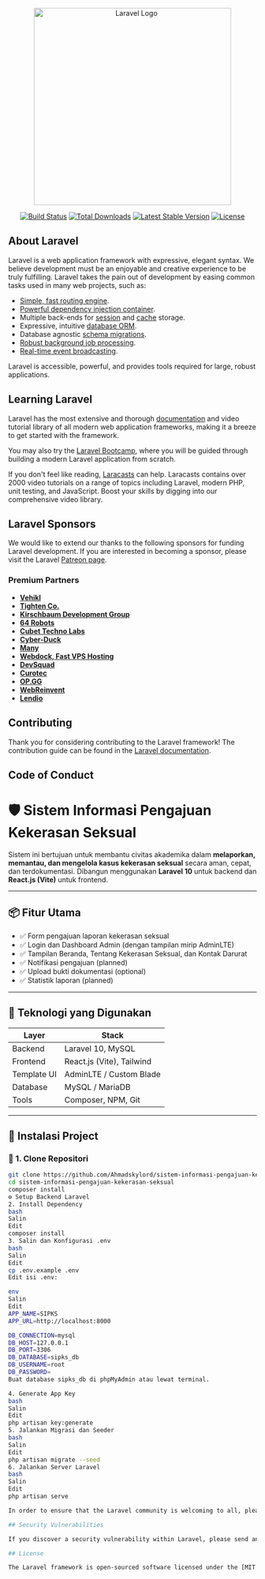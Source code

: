 <p align="center"><a href="https://laravel.com" target="_blank"><img src="https://raw.githubusercontent.com/laravel/art/master/logo-lockup/5%20SVG/2%20CMYK/1%20Full%20Color/laravel-logolockup-cmyk-red.svg" width="400" alt="Laravel Logo"></a></p>

<p align="center">
<a href="https://github.com/laravel/framework/actions"><img src="https://github.com/laravel/framework/workflows/tests/badge.svg" alt="Build Status"></a>
<a href="https://packagist.org/packages/laravel/framework"><img src="https://img.shields.io/packagist/dt/laravel/framework" alt="Total Downloads"></a>
<a href="https://packagist.org/packages/laravel/framework"><img src="https://img.shields.io/packagist/v/laravel/framework" alt="Latest Stable Version"></a>
<a href="https://packagist.org/packages/laravel/framework"><img src="https://img.shields.io/packagist/l/laravel/framework" alt="License"></a>
</p>

## About Laravel

Laravel is a web application framework with expressive, elegant syntax. We believe development must be an enjoyable and creative experience to be truly fulfilling. Laravel takes the pain out of development by easing common tasks used in many web projects, such as:

- [Simple, fast routing engine](https://laravel.com/docs/routing).
- [Powerful dependency injection container](https://laravel.com/docs/container).
- Multiple back-ends for [session](https://laravel.com/docs/session) and [cache](https://laravel.com/docs/cache) storage.
- Expressive, intuitive [database ORM](https://laravel.com/docs/eloquent).
- Database agnostic [schema migrations](https://laravel.com/docs/migrations).
- [Robust background job processing](https://laravel.com/docs/queues).
- [Real-time event broadcasting](https://laravel.com/docs/broadcasting).

Laravel is accessible, powerful, and provides tools required for large, robust applications.

## Learning Laravel

Laravel has the most extensive and thorough [documentation](https://laravel.com/docs) and video tutorial library of all modern web application frameworks, making it a breeze to get started with the framework.

You may also try the [Laravel Bootcamp](https://bootcamp.laravel.com), where you will be guided through building a modern Laravel application from scratch.

If you don't feel like reading, [Laracasts](https://laracasts.com) can help. Laracasts contains over 2000 video tutorials on a range of topics including Laravel, modern PHP, unit testing, and JavaScript. Boost your skills by digging into our comprehensive video library.

## Laravel Sponsors

We would like to extend our thanks to the following sponsors for funding Laravel development. If you are interested in becoming a sponsor, please visit the Laravel [Patreon page](https://patreon.com/taylorotwell).

### Premium Partners

- **[Vehikl](https://vehikl.com/)**
- **[Tighten Co.](https://tighten.co)**
- **[Kirschbaum Development Group](https://kirschbaumdevelopment.com)**
- **[64 Robots](https://64robots.com)**
- **[Cubet Techno Labs](https://cubettech.com)**
- **[Cyber-Duck](https://cyber-duck.co.uk)**
- **[Many](https://www.many.co.uk)**
- **[Webdock, Fast VPS Hosting](https://www.webdock.io/en)**
- **[DevSquad](https://devsquad.com)**
- **[Curotec](https://www.curotec.com/services/technologies/laravel/)**
- **[OP.GG](https://op.gg)**
- **[WebReinvent](https://webreinvent.com/?utm_source=laravel&utm_medium=github&utm_campaign=patreon-sponsors)**
- **[Lendio](https://lendio.com)**

## Contributing

Thank you for considering contributing to the Laravel framework! The contribution guide can be found in the [Laravel documentation](https://laravel.com/docs/contributions).

## Code of Conduct
# 🛡️ Sistem Informasi Pengajuan Kekerasan Seksual

Sistem ini bertujuan untuk membantu civitas akademika dalam **melaporkan, memantau, dan mengelola kasus kekerasan seksual** secara aman, cepat, dan terdokumentasi. Dibangun menggunakan **Laravel 10** untuk backend dan **React.js (Vite)** untuk frontend.

---

## 📦 Fitur Utama

- ✅ Form pengajuan laporan kekerasan seksual
- ✅ Login dan Dashboard Admin (dengan tampilan mirip AdminLTE)
- ✅ Tampilan Beranda, Tentang Kekerasan Seksual, dan Kontak Darurat
- ✅ Notifikasi pengajuan (planned)
- ✅ Upload bukti dokumentasi (optional)
- ✅ Statistik laporan (planned)

---

## 🧱 Teknologi yang Digunakan

| Layer        | Stack                     |
|--------------|---------------------------|
| Backend      | Laravel 10, MySQL         |
| Frontend     | React.js (Vite), Tailwind |
| Template UI  | AdminLTE / Custom Blade   |
| Database     | MySQL / MariaDB           |
| Tools        | Composer, NPM, Git        |

---

## 🚀 Instalasi Project

### 📁 1. Clone Repositori

```bash
git clone https://github.com/Ahmadskylord/sistem-informasi-pengajuan-kekerasan-seksual.git
cd sistem-informasi-pengajuan-kekerasan-seksual
composer install
⚙️ Setup Backend Laravel
2. Install Dependency
bash
Salin
Edit
composer install
3. Salin dan Konfigurasi .env
bash
Salin
Edit
cp .env.example .env
Edit isi .env:

env
Salin
Edit
APP_NAME=SIPKS
APP_URL=http://localhost:8000

DB_CONNECTION=mysql
DB_HOST=127.0.0.1
DB_PORT=3306
DB_DATABASE=sipks_db
DB_USERNAME=root
DB_PASSWORD=
Buat database sipks_db di phpMyAdmin atau lewat terminal.

4. Generate App Key
bash
Salin
Edit
php artisan key:generate
5. Jalankan Migrasi dan Seeder
bash
Salin
Edit
php artisan migrate --seed
6. Jalankan Server Laravel
bash
Salin
Edit
php artisan serve

In order to ensure that the Laravel community is welcoming to all, please review and abide by the [Code of Conduct](https://laravel.com/docs/contributions#code-of-conduct).

## Security Vulnerabilities

If you discover a security vulnerability within Laravel, please send an e-mail to Taylor Otwell via [taylor@laravel.com](mailto:taylor@laravel.com). All security vulnerabilities will be promptly addressed.

## License

The Laravel framework is open-sourced software licensed under the [MIT license](https://opensource.org/licenses/MIT).

